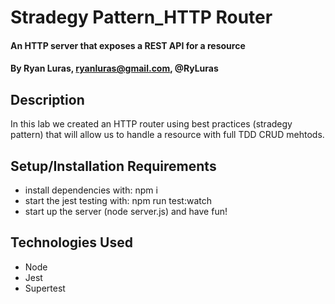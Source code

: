 # Stradegy Pattern_HTTP Router

#### An HTTP server that exposes a REST API for a resource

#### By **Ryan Luras, ryanluras@gmail.com, @RyLuras**

## Description

In this lab we created an HTTP router using best practices (stradegy pattern) that will allow us to handle a resource with full TDD CRUD mehtods.

## Setup/Installation Requirements

* install dependencies with: npm i
* start the jest testing with: npm run test:watch
* start up the server (node server.js) and have fun!


## Technologies Used

* Node
* Jest
* Supertest

